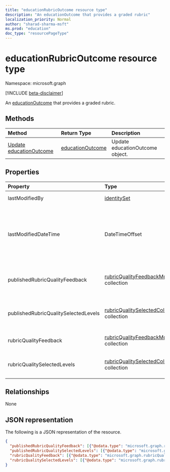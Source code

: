 ```yaml
---
title: "educationRubricOutcome resource type"
description: "An educationOutcome that provides a graded rubric"
localization_priority: Normal
author: "sharad-sharma-msft"
ms.prod: "education"
doc_type: "resourcePageType"
---
```


# educationRubricOutcome resource type

Namespace: microsoft.graph

[!INCLUDE [beta-disclaimer](../../includes/beta-disclaimer.md)]

An [educationOutcome](educationoutcome.md) that provides a graded rubric.

## Methods

| Method       | Return Type | Description |
|:-------------|:------------|:------------|
| [Update educationOutcome](../api/educationoutcome-update.md) | [educationOutcome](educationoutcome.md) | Update educationOutcome object. |

## Properties

| Property     | Type        | Description |
|:-------------|:------------|:------------|
|lastModifiedBy|[identitySet](identityset.md)|The last user to modify the resource.|
|lastModifiedDateTime|DateTimeOffset|Moment in time when the resource was last modified.  The Timestamp type represents date and time information using ISO 8601 format and is always in UTC time. For example, midnight UTC on Jan 1, 2014 is `2014-01-01T00:00:00Z`|
|publishedRubricQualityFeedback|[rubricQualityFeedbackModel](rubricqualityfeedbackmodel.md) collection|A copy of the rubricQualityFeedback property that is made when the grade is released to the student.|
|publishedRubricQualitySelectedLevels|[rubricQualitySelectedColumnModel](rubricqualityselectedcolumnmodel.md) collection|A copy of the rubricQualitySelectedLevels property that is made when the grade is released to the student.|
|rubricQualityFeedback|[rubricQualityFeedbackModel](rubricqualityfeedbackmodel.md) collection|A collection of specific feedback for each quality of this rubric.|
|rubricQualitySelectedLevels|[rubricQualitySelectedColumnModel](rubricqualityselectedcolumnmodel.md) collection|The level that the teacher has selected for each quality while grading this assignment.|

## Relationships

None

## JSON representation

The following is a JSON representation of the resource.

<!-- {
  "blockType": "resource",
  "optionalProperties": [

  ],
  "@odata.type": "microsoft.graph.educationRubricOutcome",
  "keyProperty": "id"
}-->

```json
{
  "publishedRubricQualityFeedback": [{"@odata.type": "microsoft.graph.rubricQualityFeedbackModel"}],
  "publishedRubricQualitySelectedLevels": [{"@odata.type": "microsoft.graph.rubricQualitySelectedColumnModel"}],
  "rubricQualityFeedback": [{"@odata.type": "microsoft.graph.rubricQualityFeedbackModel"}],
  "rubricQualitySelectedLevels": [{"@odata.type": "microsoft.graph.rubricQualitySelectedColumnModel"}]
}
```

<!-- uuid: 16cd6b66-4b1a-43a1-adaf-3a886856ed98
2019-02-04 14:57:30 UTC -->
<!-- {
  "type": "#page.annotation",
  "description": "educationRubricOutcome resource",
  "keywords": "",
  "section": "documentation",
  "tocPath": ""
}-->

